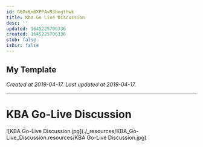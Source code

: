 ```yaml
---
id: G6OxKmBXPPAvR3bogthwk
title: Kba Go Live Discussion
desc: ''
updated: 1645225706336
created: 1645225706336
stub: false
isDir: false
---
```

My Template
---

_Created at 2019-04-17._
_Last updated at 2019-04-17._




---

# KBA Go-Live Discussion


![KBA Go-Live Discussion.jpg](./_resources/KBA_Go-Live_Discussion.resources/KBA Go-Live Discussion.jpg)

